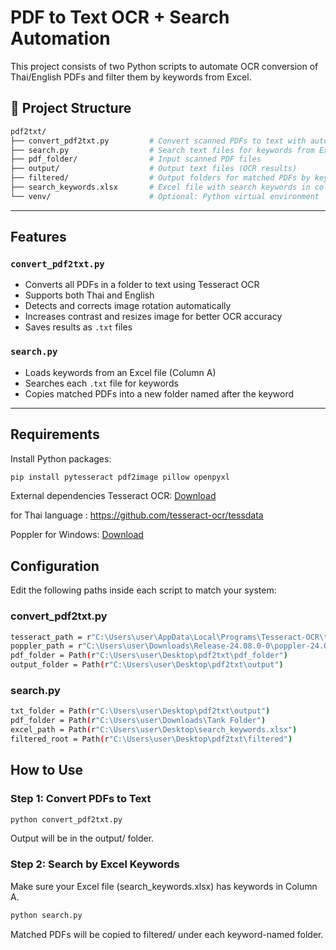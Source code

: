 # PDF to Text OCR + Search Automation

This project consists of two Python scripts to automate OCR conversion of Thai/English PDFs and filter them by keywords from Excel.

## 📁 Project Structure
```bash
pdf2txt/
├── convert_pdf2txt.py         # Convert scanned PDFs to text with auto-rotation and preprocessing
├── search.py                  # Search text files for keywords from Excel and copy matching PDFs
├── pdf_folder/                # Input scanned PDF files
├── output/                    # Output text files (OCR results)
├── filtered/                  # Output folders for matched PDFs by keyword
├── search_keywords.xlsx       # Excel file with search keywords in column A
└── venv/                      # Optional: Python virtual environment
```
---

## Features

### `convert_pdf2txt.py`
- Converts all PDFs in a folder to text using Tesseract OCR
- Supports both Thai and English
- Detects and corrects image rotation automatically
- Increases contrast and resizes image for better OCR accuracy
- Saves results as `.txt` files

### `search.py`
- Loads keywords from an Excel file (Column A)
- Searches each `.txt` file for keywords
- Copies matched PDFs into a new folder named after the keyword

---

## Requirements

Install Python packages:
```bash
pip install pytesseract pdf2image pillow openpyxl
```

External dependencies
Tesseract OCR: [Download](https://github.com/UB-Mannheim/tesseract/wiki)

for Thai language : https://github.com/tesseract-ocr/tessdata

Poppler for Windows: [Download](https://github.com/oschwartz10612/poppler-windows/releases/)

## Configuration
Edit the following paths inside each script to match your system:

### convert_pdf2txt.py
```bash
tesseract_path = r"C:\Users\user\AppData\Local\Programs\Tesseract-OCR\tesseract.exe"
poppler_path = r"C:\Users\user\Downloads\Release-24.08.0-0\poppler-24.08.0\Library\bin"
pdf_folder = Path(r"C:\Users\user\Desktop\pdf2txt\pdf_folder")
output_folder = Path(r"C:\Users\user\Desktop\pdf2txt\output")
```
### search.py
```bash
txt_folder = Path(r"C:\Users\user\Desktop\pdf2txt\output")
pdf_folder = Path(r"C:\Users\user\Downloads\Tank Folder")
excel_path = Path(r"C:\Users\user\Desktop\search_keywords.xlsx")
filtered_root = Path(r"C:\Users\user\Desktop\pdf2txt\filtered")
```

## How to Use
### Step 1: Convert PDFs to Text
```bash
python convert_pdf2txt.py
```
Output will be in the output/ folder.

### Step 2: Search by Excel Keywords
Make sure your Excel file (search_keywords.xlsx) has keywords in Column A.
```bash
python search.py
```
Matched PDFs will be copied to filtered/ under each keyword-named folder.
